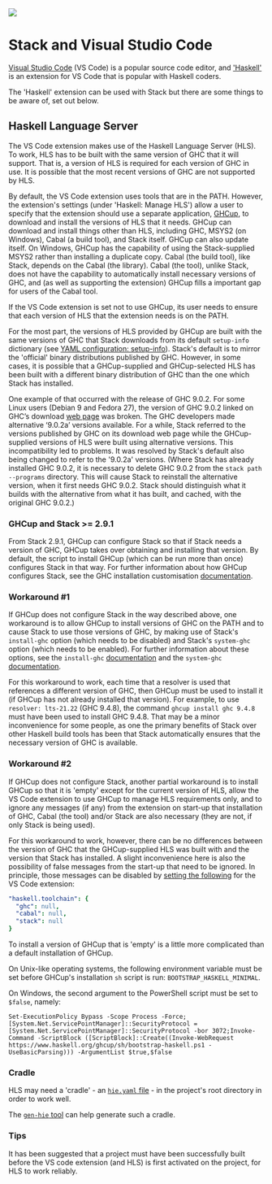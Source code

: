 <div class="hidden-warning"><a href="https://docs.haskellstack.org/"><img src="https://cdn.jsdelivr.net/gh/commercialhaskell/stack/doc/img/hidden-warning.svg"></a></div>

# Stack and Visual Studio Code

[Visual Studio Code](https://code.visualstudio.com/) (VS Code) is a popular
source code editor, and
['Haskell'](https://marketplace.visualstudio.com/items?itemName=haskell.haskell)
is an extension for VS Code that is popular with Haskell coders.

The 'Haskell' extension can be used with Stack but there are some things to be
aware of, set out below.

## Haskell Language Server

The VS Code extension makes use of the Haskell Language Server (HLS). To work,
HLS has to be built with the same version of GHC that it will support. That is,
a version of HLS is required for each version of GHC in use. It is possible that
the most recent versions of GHC are not supported by HLS.

By default, the VS Code extension uses tools that are in the PATH. However, the
extension's settings (under 'Haskell: Manage HLS') allow a user to specify
that the extension should use a separate application,
[GHCup](https://www.haskell.org/ghcup/), to download and install the versions of
HLS that it needs. GHCup can download and install things other than HLS,
including GHC, MSYS2 (on Windows), Cabal (a build tool), and Stack itself. GHCup
can also update itself. On Windows, GHCup has the capability of using the
Stack-supplied MSYS2 rather than installing a duplicate copy. Cabal (the build
tool), like Stack, depends on the Cabal (the library). Cabal (the tool), unlike
Stack, does not have the capability to automatically install necessary versions
of GHC, and (as well as supporting the extension) GHCup fills a important gap
for users of the Cabal tool.

If the VS Code extension is set not to use GHCup, its user needs to ensure that
each version of HLS that the extension needs is on the PATH.

For the most part, the versions of HLS provided by GHCup are built with the same
versions of GHC that Stack downloads from its default `setup-info` dictionary
(see [YAML configuration: setup-info](yaml_configuration.md)). Stack's default
is to mirror the 'official' binary distributions published by GHC. However, in
some cases, it is possible that a GHCup-supplied and GHCup-selected HLS has been
built with a different binary distribution of GHC than the one which Stack has
installed.

One example of that occurred with the release of GHC 9.0.2. For some Linux users
(Debian 9 and Fedora 27), the version of GHC 9.0.2 linked on GHC’s download
[web page](https://www.haskell.org/ghc/download_ghc_9_0_2.html) was broken. The
GHC developers made alternative ‘9.0.2a’ versions available. For a while, Stack
referred to the versions published by GHC on its download web page while the
GHCup-supplied versions of HLS were built using alternative versions. This
incompatibility led to problems. It was resolved by Stack's default also being
changed to refer to the '9.0.2a' versions. (Where Stack has already installed
GHC 9.0.2, it is necessary to delete GHC 9.0.2 from the `stack path --programs`
directory. This will cause Stack to reinstall the alternative version, when it
first needs GHC 9.0.2. Stack should distinguish what it builds with the
alternative from what it has built, and cached, with the original GHC 9.0.2.)

### GHCup and Stack >= 2.9.1

From Stack 2.9.1, GHCup can configure Stack so that if Stack needs a version of
GHC, GHCup takes over obtaining and installing that version. By default, the
script to install GHCup (which can be run more than once) configures Stack in
that way. For further information about how GHCup configures Stack, see the GHC
installation customisation
[documentation](yaml_configuration.md#ghc-installation-customisation).

### Workaround #1

If GHCup does not configure Stack in the way described above, one workaround is
to allow GHCup to install versions of GHC on the PATH and to cause Stack to use
those versions of GHC, by making use of Stack's `install-ghc` option (which
needs to be disabled) and Stack's `system-ghc` option (which needs to be
enabled). For further information about these options, see the `install-ghc`
[documentation](yaml_configuration.md#install-ghc) and the `system-ghc`
[documentation](yaml_configuration.md#system-ghc).

For this workaround to work, each time that a resolver is used that references a
different version of GHC, then GHCup must be used to install it (if GHCup has
not already installed that version). For example, to use `resolver: lts-21.22`
(GHC 9.4.8), the command `ghcup install ghc 9.4.8` must have been used to
install GHC 9.4.8. That may be a minor inconvenience for some people, as one the
primary benefits of Stack over other Haskell build tools has been that Stack
automatically ensures that the necessary version of GHC is available.

### Workaround #2

If GHCup does not configure Stack, another partial workaround is to install
GHCup so that it is 'empty' except for the current version of HLS, allow the
VS Code extension to use GHCup to manage HLS requirements only, and to ignore
any messages (if any) from the extension on start-up that installation of GHC,
Cabal (the tool) and/or Stack are also necessary (they are not, if only Stack is
being used).

For this workaround to work, however, there can be no differences between the
version of GHC that the GHCup-supplied HLS was built with and the version that
Stack has installed. A slight inconvenience here is also the possibility of
false messages from the start-up that need to be ignored. In principle, those
messages can be disabled by
[setting the following](https://github.com/haskell/vscode-haskell#setting-a-specific-toolchain)
for the VS Code extension:

~~~yaml
"haskell.toolchain": {
  "ghc": null,
  "cabal": null,
  "stack": null
}
~~~

To install a version of GHCup that is 'empty' is a little more complicated than
a default installation of GHCup.

On Unix-like operating systems, the following environment variable must be set
before GHCup's installation `sh` script is run: `BOOTSTRAP_HASKELL_MINIMAL`.

On Windows, the second argument to the PowerShell script must be set to
`$false`, namely:

    Set-ExecutionPolicy Bypass -Scope Process -Force;[System.Net.ServicePointManager]::SecurityProtocol = [System.Net.ServicePointManager]::SecurityProtocol -bor 3072;Invoke-Command -ScriptBlock ([ScriptBlock]::Create((Invoke-WebRequest https://www.haskell.org/ghcup/sh/bootstrap-haskell.ps1 -UseBasicParsing))) -ArgumentList $true,$false

### Cradle

HLS may need a 'cradle' - an
[`hie.yaml` file](https://hackage.haskell.org/package/hie-bios#stack) - in the
project's root directory in order to work well.

The [`gen-hie` tool](https://hackage.haskell.org/package/implicit-hie) can help
generate such a cradle.

### Tips

It has been suggested that a project must have been successfully built before
the VS code extension (and HLS) is first activated on the project, for HLS to
work reliably.

